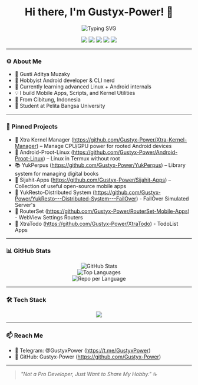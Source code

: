 <h1 align="center">Hi there, I'm Gustyx-Power! 👋</h1>

<p align="center">
  <img src="https://readme-typing-svg.herokuapp.com?font=Fira+Code&size=22&pause=1000&color=36BCF7&center=true&vCenter=true&width=435&lines=Android+Tinkerer;Power+User+Explorer;Loves+to+Build+Things;Welcome+to+My+GitHub!" alt="Typing SVG" />
</p>

<p align="center">
  <a href="https://t.me/GustyxPower"><img src="https://img.shields.io/badge/Telegram-Contact-blue?logo=telegram" /></a>
  <img src="https://img.shields.io/badge/OS-Android-green?logo=android" />
  <img src="https://img.shields.io/badge/Editor-Neovim-blue?logo=neovim" />
  <img src="https://img.shields.io/badge/Language-Kotlin-purple?logo=kotlin" />
  <img src="https://img.shields.io/badge/University-Pelita%20Bangsa%20University-orange" />
</p>

---

### ⚙️ About Me
- 📇 Gusti Aditya Muzaky
- 🔧 Hobbyist Android developer & CLI nerd
- 🌱 Currently learning advanced Linux + Android internals
- 💡 I build Mobile Apps, Scripts, and Kernel Utilities
- 📍 From Cibitung, Indonesia
- 🏫 Student at Pelita Bangsa University

---

### 🚀 Pinned Projects

- 🔩 Xtra Kernel Manager (https://github.com/Gustyx-Power/Xtra-Kernel-Manager) – Manage CPU/GPU power for rooted Android devices  
- 🐧 Android-Proot-Linux (https://github.com/Gustyx-Power/Android-Proot-Linux) – Linux in Termux without root  
- 📚 YukPerpus (https://github.com/Gustyx-Power/YukPerpus) – Library system for managing digital books  
- 📱 Sijahit-Apps (https://github.com/Gustyx-Power/Sijahit-Apps) – Collection of useful open-source mobile apps
- 🛜 YukResto-Distributed System (https://github.com/Gustyx-Power/YukResto---Distributed-System---FailOver) - FailOver Simulated Server's
- 🛜 RouterSet (https://github.com/Gustyx-Power/RouterSet-Mobile-Apps) - WebView Settings Routers
- 📝 XtraTodo (https://github.com/Gustyx-Power/XtraTodo) - TodoList Apps

---

### 📊 GitHub Stats

<p align="center">
  <img src="https://github-readme-stats.vercel.app/api?username=Gustyx-Power&show_icons=true&theme=tokyonight&hide_title=true&count_private=true" alt="GitHub Stats" />
  <br>
  <img src="https://github-readme-stats.vercel.app/api/top-langs/?username=Gustyx-Power&layout=compact&theme=tokyonight" alt="Top Languages" />
  <br>
  <img src="https://github-profile-summary-cards.vercel.app/api/cards/repos-per-language?username=Gustyx-Power&theme=tokyonight" alt="Repo per Language" />
</p>

---

### 🛠 Tech Stack

<p align="center">
  <img src="https://skillicons.dev/icons?i=kotlin,dart,flutter,androidstudio,python,bash,linux,html,css,git,vim,github" />
</p>

---

### 📫 Reach Me

- 🔹 Telegram: @GustyxPower (https://t.me/GustyxPower)
- 🔹 GitHub: Gustyx-Power (https://github.com/Gustyx-Power)

---

> _"Not a Pro Developer, Just Want to Share My Hobby."_ ☕️
